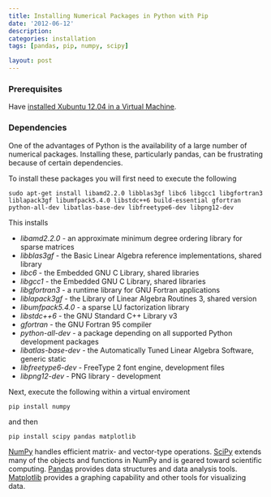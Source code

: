 ```yaml
---
title: Installing Numerical Packages in Python with Pip
date: '2012-06-12'
description:
categories: installation
tags: [pandas, pip, numpy, scipy]

layout: post
---
```


### Prerequisites

Have [installed Xubuntu 12.04 in a Virtual Machine](/installation/installing-a-xubuntu-virtual-machine-for-developers/).

### Dependencies

One of the advantages of Python is the availability of a large number of numerical packages. Installing these, particularly pandas, can be frustrating because of certain dependencies.

To install these packages you will first need to execute the following

    sudo apt-get install libamd2.2.0 libblas3gf libc6 libgcc1 libgfortran3 liblapack3gf libumfpack5.4.0 libstdc++6 build-essential gfortran python-all-dev libatlas-base-dev libfreetype6-dev libpng12-dev

This installs

* *libamd2.2.0* - an approximate minimum degree ordering library for sparse matrices
* *libblas3gf* - the Basic Linear Algebra reference implementations, shared library
* *libc6* - the Embedded GNU C Library, shared libraries
* *libgcc1* - the Embedded GNU C Library, shared libraries
* *libgfortran3* - a runtime library for GNU Fortran applications
* *liblapack3gf* - the Library of Linear Algebra Routines 3, shared version
* *libumfpack5.4.0* - a sparse LU factorization library
* *libstdc++6* - the GNU Standard C++ Library v3
* *gfortran* - the GNU Fortran 95 compiler
* *python-all-dev* - a package depending on all supported Python development packages 
* *libatlas-base-dev* - the Automatically Tuned Linear Algebra Software, generic static
* *libfreetype6-dev* - FreeType 2 font engine, development files
* *libpng12-dev* - PNG library - development

Next, execute the following within a virtual enviroment

    pip install numpy

and then

    pip install scipy pandas matplotlib

[NumPy](http://numpy.scipy.org) handles efficient matrix- and vector-type operations. [SciPy](http://www.scipy.org/) extends many of the objects and functions in NumPy and is 
geared toward scientific computing. [Pandas](http://pandas.pydata.org/) provides data structures and data analysis tools. [Matplotlib](http://matplotlib.sourceforge.net/) provides a 
graphing capability and other tools for visualizing data.


